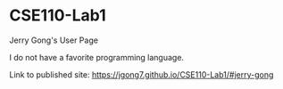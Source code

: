 # CSE110-Lab1
Jerry Gong's User Page

I do not have a favorite programming language.

Link to published site: https://jgong7.github.io/CSE110-Lab1/#jerry-gong
